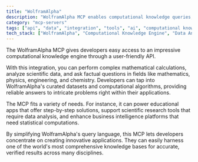 ```yaml
---
title: "WolframAlpha"
description: "WolframAlpha MCP enables computational knowledge queries, scientific calculations, and data analysis across diverse disciplines."
category: "mcp-servers"
tags: ["api", "data", "integration", "tools", "ai", "computational knowledge", "mathematics", "science", "engineering"]
tech_stack: ["WolframAlpha", "Computational Knowledge Engine", "Data Analysis", "Scientific Computing", "API Integration", "Mathematical Computation", "Factual Queries"]
---
```


The WolframAlpha MCP gives developers easy access to an impressive computational knowledge engine through a user-friendly API. 

With this integration, you can perform complex mathematical calculations, analyze scientific data, and ask factual questions in fields like mathematics, physics, engineering, and chemistry. Developers can tap into WolframAlpha's curated datasets and computational algorithms, providing reliable answers to intricate problems right within their applications.

The MCP fits a variety of needs. For instance, it can power educational apps that offer step-by-step solutions, support scientific research tools that require data analysis, and enhance business intelligence platforms that need statistical computations.

By simplifying WolframAlpha's query language, this MCP lets developers concentrate on creating innovative applications. They can easily harness one of the world's most comprehensive knowledge bases for accurate, verified results across many disciplines.